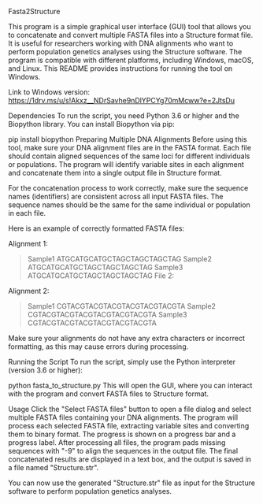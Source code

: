 Fasta2Structure

This program is a simple graphical user interface (GUI) tool that allows you to concatenate and convert multiple FASTA files into a Structure format file. It is useful for researchers working with DNA alignments who want to perform population genetics analyses using the Structure software. The program is compatible with different platforms, including Windows, macOS, and Linux. This README provides instructions for running the tool on Windows.

Link to Windows version: https://1drv.ms/u/s!Akxz__NDrSavhe9nDlYPCYg70mMcww?e=2JtsDu

Dependencies
To run the script, you need Python 3.6 or higher and the Biopython library. You can install Biopython via pip:

pip install biopython
Preparing Multiple DNA Alignments
Before using this tool, make sure your DNA alignment files are in the FASTA format. Each file should contain aligned sequences of the same loci for different individuals or populations. The program will identify variable sites in each alignment and concatenate them into a single output file in Structure format.

For the concatenation process to work correctly, make sure the sequence names (identifiers) are consistent across all input FASTA files. The sequence names should be the same for the same individual or population in each file.

Here is an example of correctly formatted FASTA files:

Alignment 1:
>Sample1
ATGCATGCATGCTAGCTAGCTAGCTAG
>Sample2
ATGCATGCATGCTAGCTAGCTAGCTAG
>Sample3
ATGCATGCATGCTAGCTAGCTAGCTAG
File 2:

Alignment 2:
>Sample1
CGTACGTACGTACGTACGTACGTACGTA
>Sample2
CGTACGTACGTACGTACGTACGTACGTA
>Sample3
CGTACGTACGTACGTACGTACGTACGTA

Make sure your alignments do not have any extra characters or incorrect formatting, as this may cause errors during processing.

Running the Script
To run the script, simply use the Python interpreter (version 3.6 or higher):


python fasta_to_structure.py
This will open the GUI, where you can interact with the program and convert FASTA files to Structure format.

Usage
Click the "Select FASTA files" button to open a file dialog and select multiple FASTA files containing your DNA alignments.
The program will process each selected FASTA file, extracting variable sites and converting them to binary format. 
The progress is shown on a progress bar and a progress label.
After processing all files, the program pads missing sequences with "-9" to align the sequences in the output file.
The final concatenated results are displayed in a text box, and the output is saved in a file named "Structure.str".

You can now use the generated "Structure.str" file as input for the Structure software to perform population genetics analyses.
